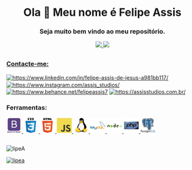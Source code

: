  <h1 align="center">Ola 👋 Meu nome é Felipe Assis</h1>
<h3 align="center">Seja muito bem vindo ao meu repositório.</h3>
  
 <div align="center">
  <a href="https://github.com/lipeA">
  <img height="180em" src="https://github-readme-stats.vercel.app/api?username=lipeA&show_icons=true&theme=tokyonight&include_all_commits=true&count_private=true"/>
  <img height="180em" src="https://github-readme-stats.vercel.app/api/top-langs/?username=lipeA&layout=compact&langs_count=7&theme=tokyonight"/>
</div>  
  
  ##
  
<h3 align="left">Contacte-me:</h3>
<p align="left">
<a href="https://linkedin.com/in/https://www.linkedin.com/in/felipe-assis-de-jesus-a981bb117/" target="blank"><img align="center" src="https://raw.githubusercontent.com/rahuldkjain/github-profile-readme-generator/master/src/images/icons/Social/linked-in-alt.svg" alt="https://www.linkedin.com/in/felipe-assis-de-jesus-a981bb117/" height="30" width="40" /></a>
<a href="https://instagram.com/https://www.instagram.com/assis_studios/" target="blank"><img align="center" src="https://raw.githubusercontent.com/rahuldkjain/github-profile-readme-generator/master/src/images/icons/Social/instagram.svg" alt="https://www.instagram.com/assis_studios/" height="30" width="40" /></a>
<a href="https://www.behance.net/https://www.behance.net/felipeassis7" target="blank"><img align="center" src="https://raw.githubusercontent.com/rahuldkjain/github-profile-readme-generator/master/src/images/icons/Social/behance.svg" alt="https://www.behance.net/felipeassis7" height="30" width="40" /></a>
<a href="/https://assisstudios.com.br/" target="blank"><img align="center" src="https://raw.githubusercontent.com/rahuldkjain/github-profile-readme-generator/master/src/images/icons/Social/rss.svg" alt="https://assisstudios.com.br/" height="30" width="40" /></a>
</p>

<h3 align="left">Ferramentas:</h3>
<p align="left"> <a href="https://getbootstrap.com" target="_blank"> <img src="https://raw.githubusercontent.com/devicons/devicon/master/icons/bootstrap/bootstrap-plain-wordmark.svg" alt="bootstrap" width="40" height="40"/> </a> <a href="https://www.w3schools.com/css/" target="_blank"> <img src="https://raw.githubusercontent.com/devicons/devicon/master/icons/css3/css3-original-wordmark.svg" alt="css3" width="40" height="40"/> </a> <a href="https://www.w3.org/html/" target="_blank"> <img src="https://raw.githubusercontent.com/devicons/devicon/master/icons/html5/html5-original-wordmark.svg" alt="html5" width="40" height="40"/> </a> <a href="https://developer.mozilla.org/en-US/docs/Web/JavaScript" target="_blank"> <img src="https://raw.githubusercontent.com/devicons/devicon/master/icons/javascript/javascript-original.svg" alt="javascript" width="40" height="40"/> </a> <a href="https://www.linux.org/" target="_blank"> <img src="https://raw.githubusercontent.com/devicons/devicon/master/icons/linux/linux-original.svg" alt="linux" width="40" height="40"/> </a> <a href="https://www.mysql.com/" target="_blank"> <img src="https://raw.githubusercontent.com/devicons/devicon/master/icons/mysql/mysql-original-wordmark.svg" alt="mysql" width="40" height="40"/> </a> <a href="https://nodejs.org" target="_blank"> <img src="https://raw.githubusercontent.com/devicons/devicon/master/icons/nodejs/nodejs-original-wordmark.svg" alt="nodejs" width="40" height="40"/> </a> <a href="https://www.php.net" target="_blank"> <img src="https://raw.githubusercontent.com/devicons/devicon/master/icons/php/php-original.svg" alt="php" width="40" height="40"/> </a> <a href="https://www.postgresql.org" target="_blank"> <img src="https://raw.githubusercontent.com/devicons/devicon/master/icons/postgresql/postgresql-original-wordmark.svg" alt="postgresql" width="40" height="40"/> </a> </p>

##
  
  
  


<p align="left"> <img src="https://komarev.com/ghpvc/?username=lipea&label=Profile%20views&color=0e75b6&style=flat" alt="lipeA" /> </p>

<p align="left"> <a href="https://github.com/ryo-ma/github-profile-trophy"><img src="https://github-profile-trophy.vercel.app/?username=lipeA" alt="lipea" /></a> </p>

